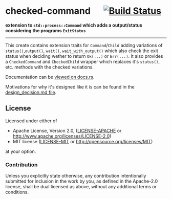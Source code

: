 
# checked-command &emsp; [![Build Status](https://travis-ci.org/dathinab/checked-command.svg?branch=master)](https://travis-ci.org/dathinab/checked-command)

**extension to `std::process::Command` which adds a output/status considering the programs `ExitStatus`**

---

This create contains extension traits for `Command`/`Child` adding variations of
`status()`,`output()`, `wait()`, `wait_with_output()` which also check the exit status
when deciding wether to return `Ok(...)` or `Err(...)`. It also provides a
`CheckedCommand` and `CheckedChild` wrapper which replaces it's `status()`, etc.
methods with the checked variations.


Documentation can be [viewed on docs.rs](docs.rs/checked_command).
 
Motivations for why it's designed like it is can be found in the [design_decision.md file](./design_decision.md).


## License

Licensed under either of

 * Apache License, Version 2.0, ([LICENSE-APACHE](LICENSE-APACHE) or http://www.apache.org/licenses/LICENSE-2.0)
 * MIT license ([LICENSE-MIT](LICENSE-MIT) or http://opensource.org/licenses/MIT)

at your option.

### Contribution

Unless you explicitly state otherwise, any contribution intentionally submitted
for inclusion in the work by you, as defined in the Apache-2.0 license, shall be dual licensed as above, without any
additional terms or conditions.
